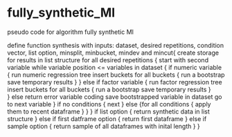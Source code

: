 # fully_synthetic_MI

pseudo code for algorithm fully synthetic MI

define function synthesis with inputs: dataset, desired repetitions, condition vector, list option, minsplit, minbucket, mindev and mincut{
	create storage for results in list structure
	for all desired repetitions {
		start with second variable
		while variable position  <= variables in dataset {
			if numeric variable {
				run numeric regression tree
				insert buckets
				for all buckets {
					run a bootstrap
					save temporary results
				}
			} else if factor variable {
				run factor regression tree
				insert buckets
				for all buckets {
					run a bootstrap
					save temporary results
				}	
			} else return error variable coding
			save bootstrapped variable in dataset
			go to next variable
		}
		if no conditions {
			next
		} else {for all conditions {
				apply them to recent dataframe
			}
		}
	}
	if list option {
		return synthetic data in list structure
	} else if first datframe option {
		return first dataframe
	} else if sample option {
		return sample of all dataframes with inital length
	}
}
